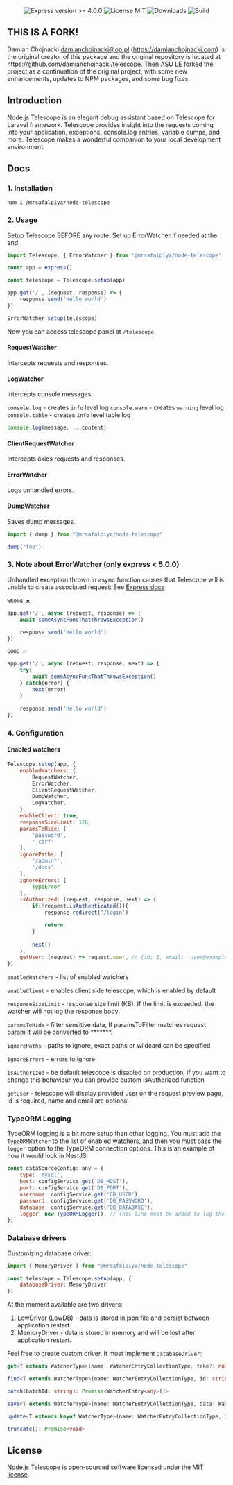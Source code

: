 
<p align="center">
    <img src="https://img.shields.io/badge/express-%3E%3D%204.0.0-blue" alt="Express version >= 4.0.0"/>
    <img src="https://img.shields.io/badge/license-MIT-brightgreen" alt="License MIT"/>
    <img src="https://img.shields.io/npm/dm/@mrsafalpiya/node-telescope" alt="Downloads"/>
    <img src="https://img.shields.io/github/actions/workflow/status/mrsafalpiya/node-telescope/node.js.yml" alt="Build">
</p>

## THIS IS A FORK!

Damian Chojnacki <damianchojnacki@op.pl> (https://damianchojnacki.com) is the original creator of this package and the original repository is located at
https://github.com/damianchojnacki/telescope. Then ASU LE forked the project as a continuation of the original project, with some new enhancements,
updates to NPM packages, and some bug fixes.

## Introduction
Node.js Telescope is an elegant debug assistant based on Telescope for Laravel framework. 
Telescope provides insight into the requests coming into your application, 
exceptions, console.log entries, variable dumps, and more. Telescope makes a 
wonderful companion to your local development environment.

## Docs
### 1. Installation

```npm
npm i @mrsafalpiya/node-telescope
```

### 2. Usage
Setup Telescope BEFORE any route. Set up ErrorWatcher if needed at the end.

```javascript
import Telescope, { ErrorWatcher } from '@mrsafalpiya/node-telescope'

const app = express()

const telescope = Telescope.setup(app)

app.get('/', (request, response) => {
    response.send('Hello world')
})

ErrorWatcher.setup(telescope)
```

Now you can access telescope panel at `/telescope`.

#### RequestWatcher

Intercepts requests and responses.

#### LogWatcher

Intercepts console messages.

`console.log` - creates `info` level log
`console.warn` - creates `warning` level log
`console.table` - creates `info` level table log

```javascript
console.log(message, ...content)
```

#### ClientRequestWatcher

Intercepts axios requests and responses.

#### ErrorWatcher

Logs unhandled errors.

#### DumpWatcher

Saves dump messages.

```javascript
import { dump } from "@mrsafalpiya/node-telescope"

dump("foo")
```

### 3. Note about ErrorWatcher (only express < 5.0.0)

Unhandled exception thrown in async function causes that Telescope will is unable to create associated request:
See [Express docs](http://expressjs.com/en/advanced/best-practice-performance.html#use-promises) <br><br>
`WRONG ❌`
```javascript
app.get('/', async (request, response) => {
    await someAsyncFuncThatThrowsException()
    
    response.send('Hello world')
})
```

`GOOD ✅`
```javascript
app.get('/', async (request, response, next) => {
    try{
        await someAsyncFuncThatThrowsException()
    } catch(error) {
        next(error)
    }
    
    response.send('Hello world')
})
```
### 4. Configuration

#### Enabled watchers

```javascript
Telescope.setup(app, {
    enabledWatchers: {
        RequestWatcher,
        ErrorWatcher,
        ClientRequestWatcher,
        DumpWatcher,
        LogWatcher,
    },
    enableClient: true,
    responseSizeLimit: 128,
    paramsToHide: [
        'password',
        '_csrf'
    ],
    ignorePaths: [
        '/admin*',
        '/docs'
    ],
    ignoreErrors: [
        TypeError
    ],
    isAuthorized: (request, response, next) => {
        if(!request.isAuthenticated()){
            response.redirect('/login')

            return
        }
        
        next()
    },
    getUser: (request) => request.user, // {id: 1, email: 'user@example.com', name: 'John'}
})
```
`enabledWatchers` - list of enabled watchers

`enableClient` - enables client side telescope, which is enabled by default

`responseSizeLimit` - response size limit (KB).
If the limit is exceeded, the watcher will not log the response body.

`paramsToHide` - filter sensitive data,
If paramsToFilter matches request param it will be converted to *******.

`ignorePaths` - paths to ignore, exact paths or wildcard can be specified

`ignoreErrors` - errors to ignore

`isAuthorized` - be default telescope is disabled on production, if you want to change this behaviour you can provide custom isAuthorized function

`getUser` - telescope will display provided user on the request preview page, id is required, name and email are optional

### TypeORM Logging

TypeORM logging is a bit more setup than other logging. You must add the `TypeORMWatcher` to the list of enabled watchers,
and then you must pass the `logger` option to the TypeORM connection options. This is an example of how it would look in
NestJS:

```javascript
const dataSourceConfig: any = {
    type: 'mysql',
    host: configService.get('DB_HOST'),
    port: configService.get('DB_PORT'),
    username: configService.get('DB_USER'),
    password: configService.get('DB_PASSWORD'),
    database: configService.get('DB_DATABASE'),
    logger: new TypeORMLogger(), // This line must be added to log the queries
};
```


### Database drivers
Customizing database driver:
```javascript
import { MemoryDriver } from "@mrsafalpiya/node-telescope"

const telescope = Telescope.setup(app, {
    databaseDriver: MemoryDriver
})
```

At the moment available are two drivers:
1. LowDriver (LowDB) - data is stored in json file and persist between application restart.
2. MemoryDriver - data is stored in memory and will be lost after application restart.

Feel free to create custom driver. It must implement `DatabaseDriver`:
```typescript
get<T extends WatcherType>(name: WatcherEntryCollectionType, take?: number): Promise<WatcherEntry<T>[]>

find<T extends WatcherType>(name: WatcherEntryCollectionType, id: string): Promise<WatcherEntry<T> | undefined>

batch(batchId: string): Promise<WatcherEntry<any>[]>

save<T extends WatcherType>(name: WatcherEntryCollectionType, data: WatcherEntry<T>): Promise<void>

update<T extends keyof WatcherType>(name: WatcherEntryCollectionType, index: number, toUpdate: WatcherEntry<T>): Promise<void>

truncate(): Promise<void>
```

## License

Node.js Telescope is open-sourced software licensed under the [MIT license](LICENSE.md).
